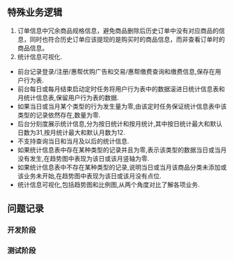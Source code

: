 ## 特殊业务逻辑
1. 订单信息中冗余商品规格信息，避免商品删除后历史订单中没有对应商品的信息，同时也符合历史订单应该提现的是购买时的商品信息，而非查看订单时的商品信息。
2. 统计信息可视化.
  - 前台记录登录/注册/惠帮优购广告和交易/惠帮缴费查询和缴费信息,保存在用户行为表.
  - 前台每日或每月结束启动定时任务将用户行为表中的数据滚进日统计信息表和月统计信息表,保留用户行为表的数据.
  - 如果当日或当月某个类型的行为发生量为零,由该定时任务保证统计信息表中该类型的记录依然存在,数量为零.
  - 后台分刻度展示统计信息,分为按日统计和按月统计,其中按日统计最大和默认日数为31,按月统计最大和默认月数为12.
  - 不支持查询当日和当月及以后的统计信息.
  - 如果统计信息表中存在某种类型的记录并且为零,表示该类型的数据当日或当月没有发生,在趋势图中表现为该日或该月竖轴为零.
  - 如果统计信息表中不存在某种类型的记录,说明当日或当月该商品分类未添加或该业务未开始,在趋势图中表现为该日或该月没有点位.
  - 统计信息可视化,包括趋势图和比例图,从两个角度对比了解各项业务.

## 问题记录
### 开发阶段

### 测试阶段
